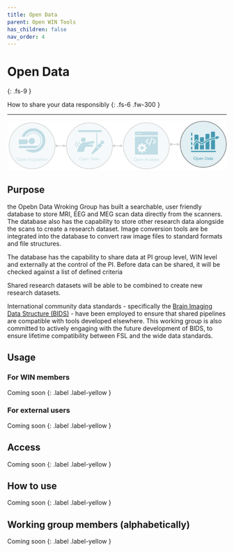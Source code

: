 ```yaml
---
title: Open Data
parent: Open WIN Tools
has_children: false
nav_order: 4
---
```


# Open Data
{: .fs-9 }

How to share your data responsibly
{: .fs-6 .fw-300 }

---

![open-data](../img/img-open-data-flow.png)

## Purpose

the Opebn Data Wroking Group has built a searchable, user friendly database to store MRI, EEG and MEG scan data directly from the scanners.  The database also has the capability to store other research data alongside the scans to create a research dataset.  Image conversion tools are be integrated into the database to convert raw image files to standard formats and file structures.   

The database has the capability to share data at PI group level, WIN level and externally at the control of the PI. Before data can be shared, it will be checked against a list of defined criteria

Shared research datasets will be able to be combined to create new research datasets.




International community data standards - specifically the [Brain Imaging Data Structure (BIDS)](https://bids.neuroimaging.io) - have been employed to ensure that shared pipelines are compatible with tools developed elsewhere. This working group is also committed to actively engaging with the future development of BIDS, to ensure lifetime compatibility between FSL and the wide data standards.

## Usage
### For WIN members
Coming soon
{: .label .label-yellow }

### For external users
Coming soon
{: .label .label-yellow }

## Access
Coming soon
{: .label .label-yellow }

## How to use
Coming soon
{: .label .label-yellow }

## Working group members (alphabetically)
Coming soon
{: .label .label-yellow }

